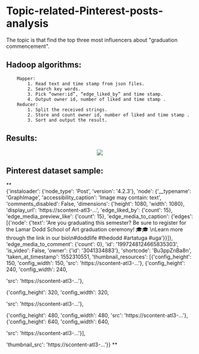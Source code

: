 # Topic-related-Pinterest-posts-analysis
  The topic is that find the top three most influencers about "graduation commencement". 
  

## Hadoop algorithms: 

		Mapper:
			1. Read text and time stamp from json files. 
			2. Search key words.
			3. Pick “owner:id”, “edge_liked_by” and time stamp.
			4. Output owner id, number of liked and time stamp .
		Reducer: 
			1. Split the received strings.
			2. Store and count owner id, number of liked and time stamp .
			3. Sort and output the result.


## Results:
  
  <div align="center">
  <img src="https://www.tensorflow.org/images/tf_logo_social.png">
</div>




## Pinterest dataset sample:
**  
{'instaloader': {'node_type': 'Post', 'version': '4.2.3'},
'node': {'__typename': 'GraphImage',
'accessibility_caption': 'Image may contain: text',
'comments_disabled': False,
'dimensions': {'height': 1080, 'width': 1080},
'display_url': 'https://scontent-atl3-...',
'edge_liked_by': {'count': 15},
'edge_media_preview_like': {'count': 15},
'edge_media_to_caption': {'edges': [{'node': {'text': 'Are you
graduating this semester? Be sure to register for the Lamar Dodd School of Art
graduation ceremony! 🎓🎓 \nLearn more through the link in our bio\n#doddlife
#thedodd #artatuga #uga'}}]},
'edge_media_to_comment': {'count': 0},
'id': '1997248124665835303',
'is_video': False,
'owner': {'id': '3041334883'},
'shortcode': 'Bu3ppZnBa8n',
'taken_at_timestamp': 1552310551,
'thumbnail_resources': [{'config_height': 150,
'config_width': 150,
'src': 'https://scontent-atl3-...'},
{'config_height': 240,
'config_width': 240,

'src': 'https://scontent-atl3-...'},

{'config_height': 320,
'config_width': 320,

'src': 'https://scontent-atl3-...'},

{'config_height': 480,
'config_width': 480,
'src': 'https://scontent-atl3-...'},
{'config_height': 640,
'config_width': 640,

'src': 'https://scontent-atl3-...'}],

'thumbnail_src': 'https://scontent-atl3-...'}} 
** 



